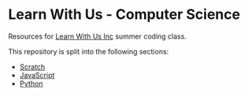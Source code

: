 # __Learn With Us - Computer Science__

Resources for [Learn With Us Inc](http://learn-with-us.com) summer coding class.

This repository is split into the following sections:
* [Scratch](Scratch/README.md)
* [JavaScript](JavaScript/README.md)
* [Python](Python/README.md)